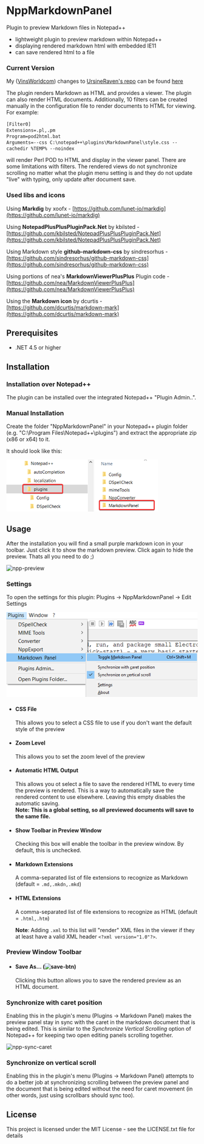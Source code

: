 # NppMarkdownPanel
Plugin to preview Markdown files in Notepad++

- lightweight plugin to preview markdown within Notepad++
- displaying rendered markdown html with embedded IE11
- can save rendered html to a file

### Current Version

My ([VinsWorldcom](https://github.com/VinsWorldcom/NppMarkdownPanel)) changes to [UrsineRaven's repo](https://github.com/UrsineRaven/NppMarkdownPanel) can be found [here](https://github.com/VinsWorldcom/NppMarkdownPanel/releases)

The plugin renders Markdown as HTML and provides a viewer.  The plugin can also 
render HTML documents.  Additionally, 10 filters can be created manually in the 
configuration file to render documents to HTML for viewing.  For example:

```
[Filter0]
Extensions=.pl,.pm
Program=pod2html.bat
Arguments=--css C:\notepad++\plugins\MarkdownPanel\style.css --cachedir %TEMP% --noindex
```

will render Perl POD to HTML and display in the viewer panel.  There are some 
limitations with filters.  The rendered views do not synchronize scrolling no 
matter what the plugin menu setting is and they do not update "live" with typing, 
only update after document save.

<!--

My ([UrsineRaven](https://github.com/UrsineRaven/NppMarkdownPanel)) changes to [mohzy83's repo](https://github.com/mohzy83/NppMarkdownPanel) can be found in the [version history](#version-history) below.
The current version with my modifications (0.5.0.1) can be found [here](https://github.com/UrsineRaven/NppMarkdownPanel/releases)

#### Mohzy83's current version:
The current version is **0.5.0** it can be found [here](https://github.com/mohzy83/NppMarkdownPanel/releases)

-->

### Used libs and icons

Using **Markdig** by xoofx - [https://github.com/lunet-io/markdig](https://github.com/lunet-io/markdig)

Using **NotepadPlusPlusPluginPack.Net** by kbilsted - [https://github.com/kbilsted/NotepadPlusPlusPluginPack.Net](https://github.com/kbilsted/NotepadPlusPlusPluginPack.Net)	

Using Markdown style **github-markdown-css** by sindresorhus - [https://github.com/sindresorhus/github-markdown-css](https://github.com/sindresorhus/github-markdown-css)

Using portions of nea's **MarkdownViewerPlusPlus** Plugin code - [https://github.com/nea/MarkdownViewerPlusPlus](https://github.com/nea/MarkdownViewerPlusPlus)

Using the **Markdown icon** by dcurtis  - [https://github.com/dcurtis/markdown-mark](https://github.com/dcurtis/markdown-mark)

## Prerequisites

- .NET 4.5 or higher 

## Installation

### Installation over Notepad++ 

The plugin can be installed over the integrated Notepad++ "Plugin Admin..".

### Manual Installation

Create the folder "NppMarkdownPanel" in your Notepad++ plugin folder (e.g. "C:\Program Files\Notepad++\plugins") and extract the appropriate zip (x86 or x64) to it.

It should look like this:

![pluginfolder](help/pluginfolder.png "Layout of the plugin folder after installation")

## Usage

After the installation you will find a small purple markdown icon in your toolbar.
Just click it to show the markdown preview. Click again to hide the preview.
Thats all you need to do ;)

![npp-preview](help/npp-preview.png "Layout of the plugin folder after installation")

### Settings

To open the settings for this plugin: Plugins -> NppMarkdownPanel -> Edit Settings

![open-settings](help/open-settings.png)

* #### CSS File
    This allows you to select a CSS file to use if you don't want the default style of the preview

* #### Zoom Level
    This allows you to set the zoom level of the preview

* #### Automatic HTML Output
    This allows you ot select a file to save the rendered HTML to every time the preview is rendered. This is a way to automatically save the rendered content to use elsewhere. Leaving this empty disables the automatic saving.  
    __Note: This is a global setting, so all previewed documents will save to the same file.__

* #### Show Toolbar in Preview Window
    Checking this box will enable the toolbar in the preview window. By default, this is unchecked.

* #### Markdown Extensions
    A comma-separated list of file extensions to recognize as Markdown (default = `.md,.mkdn,.mkd`)

* #### HTML Extensions
    A comma-separated list of file extensions to recognize as HTML (default = `.html,.htm`)
    
    **Note**:  Adding `.xml` to this list will "render" XML files in the viewer if they at least have a valid XML header `<?xml version="1.0"?>`.

### Preview Window Toolbar

* #### Save As... (![save-btn](help/save-btn.png "Picture of the Save button on the preview panel toolbar"))
    Clicking this button allows you to save the rendered preview as an HTML document.

### Synchronize with caret position

Enabling this in the plugin's menu (Plugins -> Markdown Panel) makes the preview panel stay in sync with the caret in the markdown document that is being edited.  This is similar to the _Synchronize Vertical Scrolling_ option of Notepad++ for keeping two open editing panels scrolling together.

![npp-sync-caret](help/sync_caret.gif "Synchronize viewer with caret position")

### Synchronize on vertical scroll

Enabling this in the plugin's menu (Plugins -> Markdown Panel) attempts to do a better job at synchronizing scrolling between the preview panel and the document that is being edited without the need for caret movement (in other words, just using scrollbars should sync too).


## License

This project is licensed under the MIT License - see the LICENSE.txt file for details
